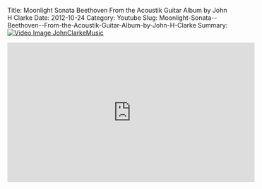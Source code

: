 Title: Moonlight Sonata  Beethoven  From the Acoustik Guitar Album by John H Clarke
Date: 2012-10-24
Category: Youtube
Slug: Moonlight-Sonata--Beethoven--From-the-Acoustik-Guitar-Album-by-John-H-Clarke
Summary: <a href="/Moonlight-Sonata--Beethoven--From-the-Acoustik-Guitar-Album-by-John-H-Clarke.html"><img src="https://i.ytimg.com/vi/18jb2SENs_8/hqdefault.jpg" alt="Video Image JohnClarkeMusic"></a>

<iframe width="560" height="315" src="https://www.youtube.com/embed/18jb2SENs_8" title="YouTube video player" frameborder="0" allow="accelerometer; autoplay; clipboard-write; encrypted-media; gyroscope; picture-in-picture" allowfullscreen></iframe>

